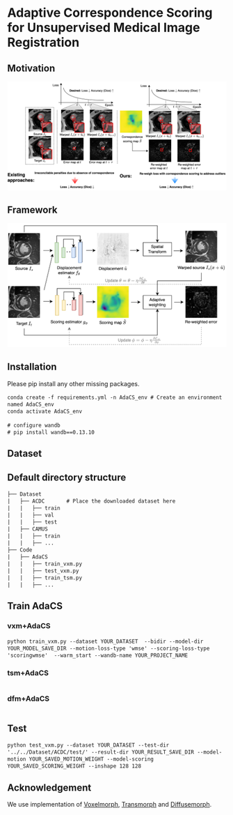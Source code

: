 # Adaptive Correspondence Scoring for Unsupervised Medical Image Registration

## Motivation
<img src="assets/motivation.png" width="1000">

## Framework
<img src="assets/framework.png" width="1000">

## Installation
Please pip install any other missing packages.
```
conda create -f requirements.yml -n AdaCS_env # Create an environment named AdaCS_env
conda activate AdaCS_env

# configure wandb
# pip install wandb==0.13.10 
```

## Dataset


## Default directory structure
    ├── Dataset                   
    |   ├── ACDC       # Place the downloaded dataset here
    |   |   ├── train
    |   |   ├── val
    |   |   ├── test
    |   ├── CAMUS
    |   |   ├── train
    |   |   ├── ...
    ├── Code
    |   ├── AdaCS
    |   |   ├── train_vxm.py
    |   |   ├── test_vxm.py
    |   |   ├── train_tsm.py
    |   |   ├── ...

## Train AdaCS
### vxm+AdaCS
```
python train_vxm.py --dataset YOUR_DATASET  --bidir --model-dir YOUR_MODEL_SAVE_DIR --motion-loss-type 'wmse' --scoring-loss-type 'scoringwmse'  --warm_start --wandb-name YOUR_PROJECT_NAME 
```


### tsm+AdaCS
```

```

### dfm+AdaCS
```
```


## Test
```
python test_vxm.py --dataset YOUR_DATASET --test-dir '../../Dataset/ACDC/test/' --result-dir YOUR_RESULT_SAVE_DIR --model-motion YOUR_SAVED_MOTION_WEIGHT --model-scoring YOUR_SAVED_SCORING_WEIGHT --inshape 128 128
```

## Acknowledgement
We use implementation of [Voxelmorph](https://github.com/voxelmorph/voxelmorph), [Transmorph](https://github.com/junyuchen245/TransMorph_Transformer_for_Medical_Image_Registration) and [Diffusemorph](https://github.com/DiffuseMorph/DiffuseMorph).